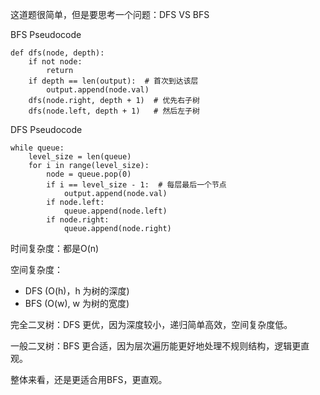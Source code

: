 这道题很简单，但是要思考一个问题：DFS VS BFS

BFS Pseudocode
```
def dfs(node, depth):
    if not node:
        return
    if depth == len(output):  # 首次到达该层
        output.append(node.val)
    dfs(node.right, depth + 1)  # 优先右子树
    dfs(node.left, depth + 1)   # 然后左子树
```

DFS Pseudocode
```
while queue:
    level_size = len(queue)
    for i in range(level_size):
        node = queue.pop(0)
        if i == level_size - 1:  # 每层最后一个节点
            output.append(node.val)
        if node.left:
            queue.append(node.left)
        if node.right:
            queue.append(node.right)
```

时间复杂度：都是O(n)

空间复杂度：
* DFS (O(h)，h 为树的深度)
* BFS (O(w), w 为树的宽度)

完全二叉树：DFS 更优，因为深度较小，递归简单高效，空间复杂度低。

一般二叉树：BFS 更合适，因为层次遍历能更好地处理不规则结构，逻辑更直观。

整体来看，还是更适合用BFS，更直观。
